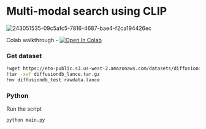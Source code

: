 # Multi-modal search using CLIP
![243051535-09c5afc5-7816-4687-bae4-f2ca194426ec](https://github.com/lancedb/vectordb-recipes/assets/15766192/799f94a1-a01d-4a5b-a627-2a733bbb4227)


Colab walkthrough - <a href="https://colab.research.google.com/github/lancedb/vectordb-recipes/blob/main/examples/multimodal_clip/main.ipynb"><img src="https://colab.research.google.com/assets/colab-badge.svg" alt="Open In Colab"></a>

### Get dataset
```bash
!wget https://eto-public.s3.us-west-2.amazonaws.com/datasets/diffusiondb_lance.tar.gz
!tar -xvf diffusiondb_lance.tar.gz
!mv diffusiondb_test rawdata.lance
```

### Python
Run the script 
```python
python main.py
```
